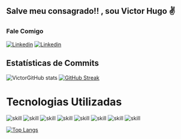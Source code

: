 ## Salve meu consagrado!! , sou Victor Hugo  ✌️


### Fale Comigo

[![Linkedin](https://img.shields.io/badge/LinkedIn-0077B5?style=for-the-badge&logo=linkedin&logoColor=white)](www.linkedin.com/in/victor-hugo-amaral-3858691b8)
[![Linkedin](https://img.shields.io/badge/Gmail-D14836?style=for-the-badge&logo=gmail&logoColor=white)](mailto:victorhugo033@gmail.com)



## Estatísticas de Commits
![VictorGitHub stats](https://github-readme-stats.vercel.app/api?username=vi73458&show_icons=true&theme=gotham)
[![GitHub Streak](https://streak-stats.demolab.com?user=vi73458&theme=gotham&hide_border=true)](https://git.io/streak-stats)


# Tecnologias Utilizadas
![skill](https://img.shields.io/badge/HTML5-E34F26?style=for-the-badge&logo=html5&logoColor=white)
![skill](https://img.shields.io/badge/CSS3-1572B6?style=for-the-badge&logo=css3&logoColor=white)
![skill](https://img.shields.io/badge/JavaScript-F7DF1E?style=for-the-badge&logo=javascript&logoColor=black)
![skill](https://img.shields.io/badge/C-00599C?style=for-the-badge&logo=c&logoColor=white)
![skill](https://img.shields.io/badge/C%23-239120?style=for-the-badge&logo=c-sharp&logoColor=white)
![skill](https://img.shields.io/badge/TypeScript-007ACC?style=for-the-badge&logo=typescript&logoColor=white)
![skill](https://img.shields.io/badge/Node.js-43853D?style=for-the-badge&logo=node.js&logoColor=white)
![skill](https://img.shields.io/badge/Vue.js-35495E?style=for-the-badge&logo=vue.js&logoColor=4FC08D)




[![Top Langs](https://github-readme-stats.vercel.app/api/top-langs/?username=vi73458&layout=donut&theme=gotham)](https://github.com/anuraghazra/github-readme-stats)
<div>
